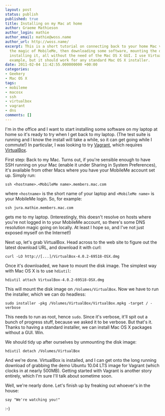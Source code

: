 ```yaml
---
layout: post
status: publish
published: true
title: Installing on my Mac at home
author: Graeme Mathieson
author_login: mathie
author_email: mathie@woss.name
author_url: http://woss.name/
excerpt: This is a short tutorial on connecting back to your home Mac via SSH, through
  the magic of MobileMe, then downloading some software, mounting the disk image and
  installing it, all without the need of the Mac OS X GUI. I use VirtualBox as an
  example, but it should work for any standard Mac OS X installer.
date: 2011-02-04 11:42:55.000000000 +00:00
categories:
- Geekery
- Mac OS X
tags:
- mobileme
- macosx
- ssh
- virtualbox
- vagrant
- dns
comments: []
---
```

I'm in the office and I want to start installing some software on my laptop at home so it's ready to try when I get back to my laptop. (The test suite is running and I know the install will take a while, so it can get going while I commute!) In particular, I was looking to try [Vagrant](http://vagrantup.com/), which requires [VirtualBox](http://www.virtualbox.org/).

First step: Back to my Mac. Turns out, if you're sensible enough to have SSH running on your Mac (enable it under Sharing in System Preferences), it's available from other Macs where you have your MobileMe account set up. Simply run:

    ssh <hostname>.<MobileMe name>.members.mac.com

where `<hostname>` is the short name of your laptop and `<MobileMe name>` is your MobileMe login. So, for example:

    ssh jura.mathie.members.mac.com

gets me to my laptop. (Interestingly, this doesn't resolve on hosts where you're not logged in to your MobileMe account, so there's some DNS resolution magic going on locally. At least I hope so, and I've not just exposed myself on the Internet!)

Next up, let's grab VirtualBox. Head across to the web site to figure out the latest download URL, and download it with curl:

    curl -LO http://[...]/VirtualBox-4.0.2-69518-OSX.dmg

Once it's downloaded, we have to mount the disk image. The simplest way with Mac OS X is to use `hdiutil`:

    hdiutil attach VirtualBox-4.0.2-69518-OSX.dmg

This will mount the disk image on `/Volumes/VirtualBox`. Now we have to run the installer, which we can do headless:

    sudo installer -pkg /Volumes/VirtualBox/VirtualBox.mpkg -target / -verbose

This needs to run as root, hence `sudo`. Since it's verbose, it'll spit out a bunch of progress stuff, because we asked it to be verbose. But that's it. Thanks to having a standard installer, we can install Mac OS X packages without a GUI. Win.

We should tidy up after ourselves by unmounting the disk image:

    hdiutil detach /Volumes/VirtualBox

And we're done. VirtualBox is installed, and I can get onto the long running download of grabbing the demo Ubuntu 10.04 LTS image for Vagrant (which clocks in at nearly 500MB). Getting started with Vagrant is another story entirely, which I'm sure I'll talk about sometime soon.

Well, we're nearly done. Let's finish up by freaking out whoever's in the house:

    say "We're watching you!"

:-)
